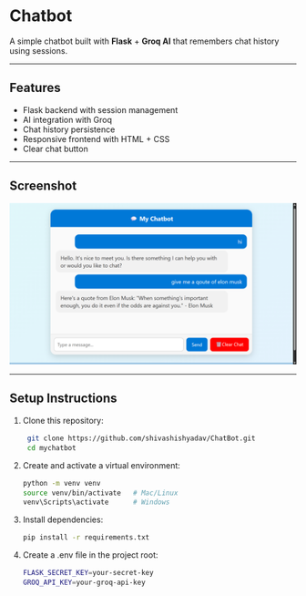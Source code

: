 # Chatbot

A simple chatbot built with **Flask** + **Groq AI** that remembers chat history using sessions.  

---

## Features
- Flask backend with session management
- AI integration with Groq
- Chat history persistence
- Responsive frontend with HTML + CSS
- Clear chat button

---

## Screenshot
![Chatbot UI](static/screenshot.png)

---

## Setup Instructions

1. Clone this repository:
   ```bash
    git clone https://github.com/shivashishyadav/ChatBot.git
    cd mychatbot

2. Create and activate a virtual environment:
    ```bash
    python -m venv venv
    source venv/bin/activate   # Mac/Linux
    venv\Scripts\activate      # Windows

3. Install dependencies:
    ```bash
    pip install -r requirements.txt

4. Create a .env file in the project root:
    ```bash
    FLASK_SECRET_KEY=your-secret-key
    GROQ_API_KEY=your-groq-api-key
